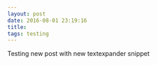 ```yaml
---
layout: post
date: 2016-08-01 23:19:16
title: 
tags: testing
---
```


Testing new post with new textexpander snippet